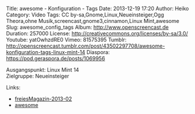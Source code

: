 Title: awesome - Konfiguration - Tags
Date: 2013-12-19 17:20
Author: Heiko
Category: Video
Tags: CC by-sa,Gnome,Linux,Neueinsteiger,Ogg Theora,ohne Musik,screencast,gnome3,cinnamon,Linux Mint,awesome
Slug: awesome_config_tags
Album: http://www.openscreencast.de
Duration: 257000
License: http://creativecommons.org/licenses/by-sa/3.0/
Youtube: yatOwhzdRE0
Vimeo: 81575395
Tumblr: http://openscreencast.tumblr.com/post/43502297708/awesome-konfiguration-tags-linux-mint-14
Diaspora: https://pod.geraspora.de/posts/1069956

Ausgangspunkt: Linux Mint 14  
Zielgruppe: Neueinsteiger  

Links:

  * [freiesMagazin-2013-02](http://www.freiesmagazin.de/freiesMagazin-2013-02 "Link zu freiesmagazin.de" )
  * [awesome](http://awesome.naquadah.org/ "Link zu awesome" )

